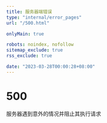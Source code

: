 ```yaml
---
title: 服务器端错误
type: "internal/error_pages"
url: "/500.html"

onlyMain: true

robots: noindex, nofollow
sitemap_exclude: true
rss_exclude: true

date: "2023-03-28T00:00:28+08:00"
---
```


<div class="text-center py-5">
    <h1 class="display-1">500</h1>
    <p class="display-2">服务器遇到意外的情况并阻止其执行请求</p>
</div>